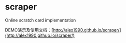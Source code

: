 scraper
=======

Online scratch card implementation

DEMO演示及使用文档：[http://alex1990.github.io/scraper/](http://alex1990.github.io/scraper/)
